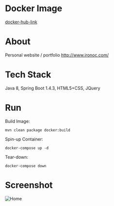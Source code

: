 # Docker Image
[docker-hub-link](https://hub.docker.com/repository/docker/conorheffron/ironoc/general)

# About
Personal website / portfolio  http://www.ironoc.com/

# Tech Stack
Java 8, Spring Boot 1.4.3, HTML5+CSS, JQuery

# Run
Build Image:
```
mvn clean package docker:build 
```

Spin-up Container: 
```
docker-compose up -d
```

Tear-down:
```
docker-compose down
```

# Screenshot
![Home](https://github.com/conorheffron/ironoc/assets/8218626/69cdb496-9773-4193-b465-92bc05a30800)

